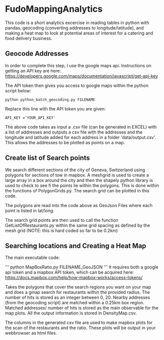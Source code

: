 # FudoMappingAnalytics

This code is a short analytics excercise in reading tables in python with pandas, geocoding (converting addresses to longitude/latitude), and making a heat map to look at potential areas of interest for a catering and food delivery business. 

## Geocode Addresses

In order to complete this step, I use the google maps api. Instructions on getting an API key are here: https://developers.google.com/maps/documentation/javascript/get-api-key

The API token then gives you access to google maps within the python script below: 


```	
python python_batch_geocoding.py FILENAME 
```

Replace this line with the API token you are given: 
```  
API_KEY ='YOUR_API_KEY'
```    

The above code takes as input a .csv file (can be generated in EXCEL) with a list of addresses and outputs a csv file with the addresses and  the longitude and latitude added for each address in a folder 'data/output.csv'. This allows the addresses to be plotted as points on a map. 

## Create list of Search points

We search different sections of the city of Geneva, Switzerland using polygons for sections of tow in mapbox. A meshgrid is used to create a large array in a box around the city and then the shapely python library is used to check to see fi the points lie within the polygons. This is done within the functions of PolygonGrids.py. The search grid can be plotted in this code. 

The polygons are read into the code above as GeoJson Files where each point is listed in lat/long. 

The search grid points are then used to call the function GetListOfRestaurants.py within the same grid spacing as defined by the mesh grid (NOTE: this is hard coded so far to be 0.2km)

## Searching locations and Creating a  Heat Map

The main executable code: 

'''
python MapBoxRatio.py FILENAME_GeoJSON
'''
It requires both a google api token and a mapbox API token, which can be acquired here: https://docs.mapbox.com/help/how-mapbox-works/access-tokens/

Takes the polygons that cover the search regions you want on your map and does a gmap search for restaurants within the provided radius. The number of hits is stored as an integer between 0, 20. Nearby addresses (from the geocoding script) are matched within a 0.25km box region. Matched addresses/ number of hits is stored as the main observable for the map plots. All the output information is stored in DensityMap.csv. 

The columns in the generated csv file are used to make mapbox plots for the scan of the restaurants and the ratio. These plots will be output in your webbrowser as html files. 



